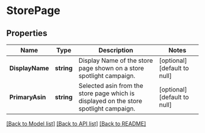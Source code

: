 # StorePage

## Properties
Name | Type | Description | Notes
------------ | ------------- | ------------- | -------------
**DisplayName** | **string** | Display Name of the store page shown on a store spotlight campaign. | [optional] [default to null]
**PrimaryAsin** | **string** | Selected asin from the store page which is displayed on the store spotlight campaign. | [optional] [default to null]

[[Back to Model list]](../README.md#documentation-for-models) [[Back to API list]](../README.md#documentation-for-api-endpoints) [[Back to README]](../README.md)

